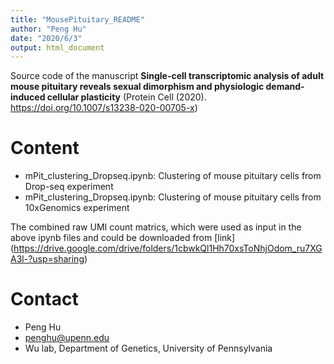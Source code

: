 ```yaml
---
title: "MousePituitary_README"
author: "Peng Hu"
date: "2020/6/3"
output: html_document
---
```



Source code of the manuscript **Single-cell transcriptomic analysis of adult mouse pituitary reveals sexual dimorphism and physiologic demand-induced cellular plasticity** (Protein Cell (2020). https://doi.org/10.1007/s13238-020-00705-x) 

# Content
* mPit_clustering_Dropseq.ipynb: Clustering of mouse pituitary cells from Drop-seq experiment
* mPit_clustering_Dropseq.ipynb: Clustering of mouse pituitary cells from 10xGenomics experiment

The combined raw UMI count matrics, which were used as input in the above ipynb files and could be downloaded from [link] (https://drive.google.com/drive/folders/1cbwkQl1Hh70xsToNhjOdom_ru7XGA3l-?usp=sharing)

# Contact
* Peng Hu
* penghu@upenn.edu
* Wu lab, Department of Genetics, University of Pennsylvania


